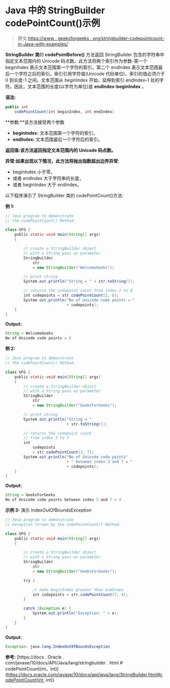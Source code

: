 # Java 中的 StringBuilder codePointCount()示例

> 原文:[https://www . geeksforgeeks . org/stringbuilder-codepointcount-in-Java-with-examples/](https://www.geeksforgeeks.org/stringbuilder-codepointcount-in-java-with-examples/)

**StringBuilder 类**的 **codePointBefore()** 方法返回 StringBuilder 包含的字符串中指定文本范围内的 Unicode 码点数。此方法将两个索引作为参数-第一个 beginIndex 表示文本范围第一个字符的索引，第二个 endIndex 表示文本范围最后一个字符之后的索引。索引引用字符值(Unicode 代码单位)，索引的值必须介于 0 到长度-1 之间。文本范围从 beginIndex 开始，延伸到索引 endIndex–1 处的字符。因此，文本范围的长度(以字符为单位)是 **endIndex-beginIndex** 。

**语法:**

```java
public int 
    codePointCount(int beginIndex, int endIndex)
```

**参数:**该方法接受两个参数

*   **beginIndex:** 文本范围第一个字符的索引。
*   **endIndex:** 文本范围最后一个字符后的索引。

**返回值:**该方法返回**指定文本范围内的 Unicode 码点数。**

**异常:**如果出现以下情况，此方法将抛出**指数超出边界异常**:

*   beginIndex 小于零，
*   或者 endIndex 大于字符串的长度，
*   或者 beginIndex 大于 endIndex。

以下程序演示了 StringBuilder 类的 codePointCount()方法:

**例 1:**

```java
// Java program to demonstrate
// the codePointCount() Method.

class GFG {
    public static void main(String[] args)
    {

        // create a StringBuilder object
        // with a String pass as parameter
        StringBuilder
            str
            = new StringBuilder("WelcomeGeeks");

        // print string
        System.out.println("String = " + str.toString());

        // returns the codepoint count from index 2 to 8
        int codepoints = str.codePointCount(2, 8);
        System.out.println("No of Unicode code points = "
                           + codepoints);
    }
}
```

**Output:**

```java
String = WelcomeGeeks
No of Unicode code points = 6

```

**例 2:**

```java
// Java program to demonstrate
// the codePointCount() Method.

class GFG {
    public static void main(String[] args)
    {
        // create a StringBuilder object
        // with a String pass as parameter
        StringBuilder
            str
            = new StringBuilder("GeeksForGeeks");

        // print string
        System.out.println("String = "
                           + str.toString());

        // returns the codepoint count
        // from index 3 to 7
        int
            codepoints
            = str.codePointCount(3, 7);
        System.out.println("No of Unicode code points"
                           + " between index 3 and 7 = "
                           + codepoints);
    }
}
```

**Output:**

```java
String = GeeksForGeeks
No of Unicode code points between index 3 and 7 = 4

```

**示例 3:** 演示 IndexOutOfBoundsException

```java
// Java program to demonstrate
// exception thrown by the codePointCount() Method.

class GFG {
    public static void main(String[] args)
    {

        // create a StringBuilder object
        // with a String pass as parameter
        StringBuilder
            str
            = new StringBuilder("GeeksForGeeks");

        try {

            // make beginIndex greater than endIndex
            int codepoints = str.codePointCount(7, 4);
        }

        catch (Exception e) {
            System.out.println("Exception: " + e);
        }
    }
}
```

**Output:**

```java
Exception: java.lang.IndexOutOfBoundsException

```

**参考:**
[https://docs . Oracle . com/javase/10/docs/API/Java/lang/stringbuilder . html # codePointCount(int，int)](https://docs.oracle.com/javase/10/docs/api/java/lang/StringBuilder.html#codePointCount(int, int))